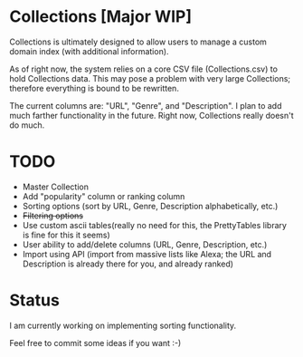 # Collections [Major WIP]
Collections is ultimately designed to allow users to manage a custom domain index (with additional information).

As of right now, the system relies on a core CSV file (Collections.csv) to hold Collections data. This may pose a problem with very large Collections; therefore everything is bound to be rewritten.

The current columns are: "URL", "Genre", and "Description".
I plan to add much farther functionality in the future. Right now, Collections really doesn't do much.

# TODO

- Master Collection
- Add "popularity" column or ranking column
- Sorting options (sort by URL, Genre, Description alphabetically, etc.)
- ~~Filtering options~~
- Use custom ascii tables(really no need for this, the PrettyTables library is fine for this it seems)
- User ability to add/delete columns (URL, Genre, Description, etc.)
- Import using API (import from massive lists like Alexa; the URL and Description is already there for you, and already ranked)

# Status

I am currently working on implementing sorting functionality.


Feel free to commit some ideas if you want :-)
